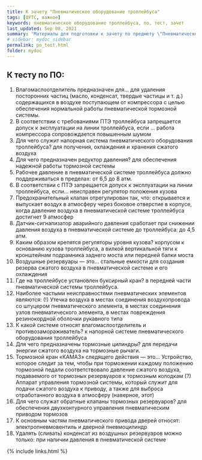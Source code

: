 ```yaml
---
title: К зачету "Пневматическое оборудование троллейбуса"
tags: [ОУТС, важное]
keywords: пневматическое оборудование троллейбуса, по, тест, зачет
last_updated: Sep 08, 2021
summary: "Материалы для подготовки к зачету по предмету \"Пневматическое оборудование троллейбуса\""
# sidebar: mydoc_sidebar
permalink: po_test.html
folder: mydoc
---
```


## К тесту по ПО:
1. Влагомаслоотделитель предназначен для…
для удаления посторонних частиц (масло, конденсат, твердые частицы и т. д.) содержащихся в воздухе поступающем от компрессора с целью обеспечения нормальной работы пневматической тормозной системы.
2. В соответствии с требованиями ПТЭ троллейбуса запрещается допуск к эксплуатации на линии троллейбуса, если …
работа компрессора сопровождается повышенным шумом
3. Для чего служит напорная система пневматического оборудования троллейбуса?
для получения, охлаждения и хранения сжатого воздуха
4. Для чего предназначен редуктор давления?
для обеспечения надежной работы тормозной системы
5. Рабочее давление в пневматической системе троллейбуса должно поддерживаться в пределах:
от 6,5 до 8 атм.
6. В соответствии с ПТЭ запрещается допуск к эксплуатации на линии троллейбуса, если…
неисправен регулятор положения кузова
7. Предохранительный клапан отрегулирован так, что:
открывается и выпускает воздух в атмосферу через боковое отверстие в корпусе, когда давление воздуха в пневматической системе троллейбуса достигнет 9 атмосфер
8. Датчик-сигнализатор аварийного давления сработает при снижении давления воздуха в пневматической системе до троллейбуса:
до 4,5 атм.
9. Каким образом крепятся регуляторы уровня кузова?
корпусом к основанию кузова троллейбуса, а вилкой вертикальной тяги к кронштейнам подрамника заднего моста или передней балки моста
10. Воздушные резервуары — это…
стальные емкости для создания резерва сжатого воздуха в пневматической системе и его охлаждения
11. Где на троллейбусе установлен буксирный кран?
в передней части пневматической системы троллейбуса.
12. Наиболее частыми неисправностями пневматических элементов являются:
(!) Утечка воздуха в местах соединения воздухопровода со штуцером пневматического элемента, в местах соединения узлов пневматического элемента, в местах повреждения резинокордной оболочки рукавного типа
13. К какой системе относят влагомаслоотделитель и противозамораживатель?
к напорной системе пневматического оборудования троллейбуса
14. Для чего предназначены тормозные цилиндры?
для передачи энергии сжатого воздуха на тормозные рычаги.
15. Тормозной кран «КАМАЗ» следящего действия — это…
Устройство, которое следит за тем, чтобы при торможении каждому положению тормозной педали соответствовало давление сжатого воздуха, подаваемого от тормозных резервуаров к тормозным колодкам (?)
Аппарат управления тормозной системы, который служит для подачи сжатого воздуха к приводу, а также для выброса отработанного воздуха в атмосферу (наверное, этот)
16. Для чего служат обратные клапаны тормозных резервуаров?
для обеспечения двухконтурного управления пневматическим приводом тормозов
17. К основным частям пневматического привода дверей относят:
электропневмовентиль и дверной пневмоцилиндр
18. Удалять (сливать) конденсат из воздушных резервуаров можно только:
при наличии давления в пневматической системе

{% include links.html %}
